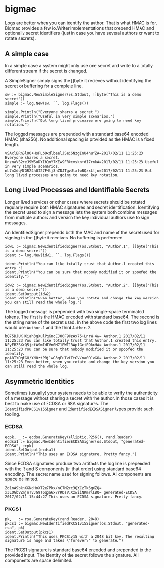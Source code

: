 # bigmac

Logs are better when you can identify the author. That is what HMAC is for. Bigmac provides a few io.Writer implementations that prepend HMAC and optionally secret identifiers (just in case you have several authors or want to rotate secrets).

## A simple case

In a simple case a system might only use one secret and write to a totally different stream if the secret is changed.

A SimpleSigner simply signs the []byte it recieves without identifying the secret or buffering for a complete line.

    sw := bigmac.NewSimpleSigner(os.Stdout, []byte("This is a demo secret"))
    simple := log.New(sw, ``, log.Flags())
    
    simple.Println("Everyone shares a secret.")
    simple.Println("Useful in very simple scenarios.")
    simple.Println("But long lived processes are going to need key rotation.")

The logged messages are prepended with a standard base64 encoded HMAC (sha256). No additional spacing is provided as the HMAC is a fixed length.

    vSAxlBRnSl0O+HsPLb0xdlbeelJSei6NzgInU4hufZA=2017/02/11 11:25:23 Everyone shares a secret.
    UnznaVS2reJ9WSuDYIbQnY7KEw9FRQcvskn+dI7rmkA=2017/02/11 11:25:23 Useful in very simple scenarios.
    nL7mXdqM7GRZ4h0I27FHlj3hZDJTgwUlxfwBQzxLtjo=2017/02/11 11:25:23 But long lived processes are going to need key rotation.

## Long Lived Processes and Identifiable Secrets

Longer lived services or other cases where secrets should be rotated regularly require both HMAC signatures and secret identification. Identifying the secret used to sign a message lets the system both combine messages from multiple authors and version the key individual authors use to sign messages.

An IdentifiedSigner prepends both the MAC and name of the secret used for signing to the []byte it receives. No buffering is performed.

    idw1 := bigmac.NewIdentifiedSigner(os.Stdout, "Author.1", []byte("This is a demo secret"))
    ident := log.New(idw1, ``, log.Flags())
    
    ident.Println("You can like totally trust that Author.1 created this entry.")
    ident.Println("You can be sure that nobody modified it or spoofed the identify.")
    
    idw2 := bigmac.NewIdentifiedSigner(os.Stdout, "Author.2", []byte("This is a demo secret"))
    ident.SetOutput(idw2)
    ident.Println("Even better, when you rotate and change the key version you can still read the whole log.")

The logged message is prepended with two single-space terminated tokens. The first is the HMAC encoded with standard base64. The second is the string name of the secret used. In the above code the first two log lines would use ````Author.1```` and the third ````Author.2````.

    bQ75DJUKHXiah3gXulPqKncEJO0F9UzAx75+LnrW+4w= Author.1 2017/02/11 11:25:23 You can like totally trust that Author.1 created this entry.
    NFyFBZSX+Q5jcfASmIdTVn0M71EWIIBWp1GciF9knHA= Author.1 2017/02/11 11:25:23 You can be sure that nobody modified it or spoofed the identify.
    pqA8TYOqfGU/YN0ztPRj1wG3qFuTvLTtGV/na0Q1wGQ= Author.2 2017/02/11 11:25:23 Even better, when you rotate and change the key version you can still read the whole log.

## Asymmetric Identities

Sometimes (usually) your system needs to be able to verify the authenticity of a message without sharing a secret with the author. In those cases it is best to make use of ECDSA or RSA signatures. The ````IdentifiedPKCS1v15Signer```` and ````IdentifiedECDSASigner```` types provide such tooling.

### ECDSA

    ecpk, _ := ecdsa.GenerateKey(elliptic.P256(), rand.Reader)
    ecdsa1 := bigmac.NewIdentifiedECDSASigner(os.Stdout, "generated-ECDSA", ecpk)
    ident.SetOutput(ecdsa1)
    ident.Println("This uses an ECDSA signature. Pretty fancy.")

Since ECDSA signatures produce two artifacts the log line is prepended with the R and S components (in that order) using standard base64 encoding. The secret name used for signing follows. All components are space delimited.

    Zd1nA9bknXGNdHoXT2e7Pkx/nC7M2rc3QXCzTk6qdZQ= x3LOGbVZmjnTvJG9T6qga6x7rRDsV7XzwiiNKmrlLBQ= generated-ECDSA 2017/02/11 15:44:27 This uses an ECDSA signature. Pretty fancy.

### PKCS1

    pk, _ := rsa.GenerateKey(rand.Reader, 2048)
    pkcs1 := bigmac.NewIdentifiedPKCS1v15Signer(os.Stdout, "generated-rsa", pk)
    ident.SetOutput(pkcs1)
    ident.Println("This uses PKCS1v15 with a 2048 bit key. The resulting signature is huge and takes \"forever\" to generate.")

The PKCS1 signature is standard base64 encoded and prepended to the provided input. The identity of the secret follows the signature. All components are space delimited.


